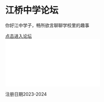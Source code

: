 <html>
<body>
	<h1>江桥中学论坛</h1>
	<p>你好江中学子，畅所欲言聊聊学校里的趣事</p>
	<a href="https://github.com/wyxdlz54188/jqzx/discussions">点击进入论坛</a><br>
	<iframe src="//player.bilibili.com/player.html?isOutside=true&aid=351853499&bvid=BV1VR4y1i7KM&cid=1007708118&p=1" scrolling="no" border="0" frameborder="no" framespacing="0" allowfullscreen="true"></iframe>
</body>
	<p>
	</p>
	<a href=https://github.com/wyxdlz54188/jqzx/blob/main/about.md<img border="0" src="https://github.com/wyxdlz54188/jqzx/releases/download/%E7%85%A7%E7%89%87/jqzx.jpeg" width="80" height="80"></a>
	<p>注册日期2023-2024</p>
</html>
